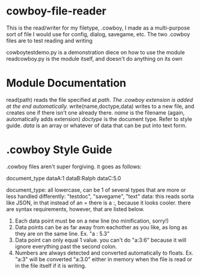 # cowboy-file-reader
This is the read/writer for my filetype, .cowboy, I made as a multi-purpose sort of file I would use for config, dialog, savegame, etc.
The two .cowboy files are to test reading and writing

cowboytestdemo.py is a demonstration diece on how to use the module
readcowboy.py is the module itself, and doesn't do anything on its own

# Module Documentation

read(path)
reads the file specified at *path*. *The .cowboy extension is added at the end automatically.*
write(name,doctype,data)
writes to a new file, and creates one if there isn't one already there. 
*name* is the filename (again, automatically adds extension)
*doctype* is the document type. Refer to style guide.
*data* is an array or whatever of data that can be put into text form.

# .cowboy Style Guide
.cowboy files aren't super forgiving. it goes as follows:

document_type
dataA:1
dataB:Ralph
dataC:5.0

document_type: all lowercase, can be 1 of several types that are more or less handled differently: "testdoc", "savegame", "text"
data: this reads sorta like JSON, in that instead of an = there is a :, because it looks cooler. there are syntax requirements, however, that are listed below.
1. Each data point must be on a new line (no minification, sorry!)
2. Data points can be as far away from eachother as you like, as long as they are on the same line. Ex. "a    :      5.3"
3. Data point can only equal 1 value. you can't do "a:3:6" because it will ignore everything past the second colon.
4. Numbers are always detected and converted automatically to floats. Ex. "a:3" will be converted "a:3.0" either in memory when the file is read or in the file itself if it is writing.
